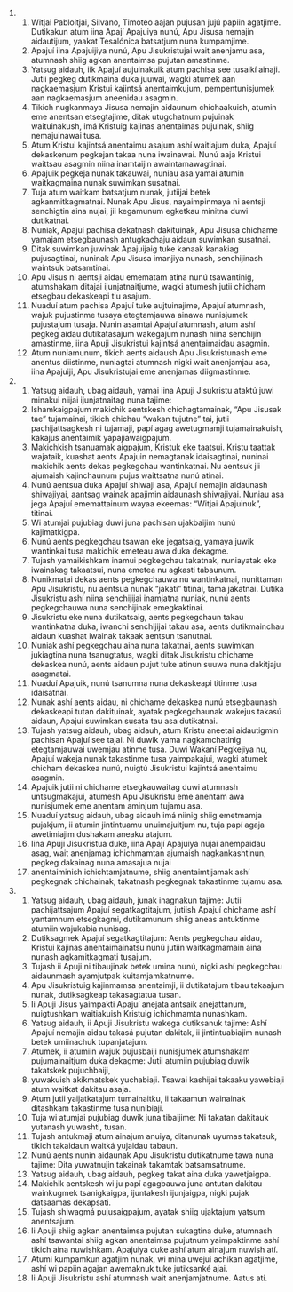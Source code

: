<ol>
  <li>
    <ol>
      <li>Witjai Pabloitjai, Silvano, Timoteo aajan pujusan jujú papiin agatjime. Dutikakun atum iina Apají Apajuiya nunú, Apu Jisusa nemajin aidautijum, yaakat Tesalónica batsatjum nuna kumpamjime.</li>
      <li>Apajuí iina Apajuijiya nunú, Apu Jisukristujai wait anenjamu asa, atumnash shiig agkan anentaimsa pujutan amastinme.</li>
      <li>Yatsug aidauh, iik Apajuí aujuinakuik atum pachisa see tusaikí ainaji. Jutii pegkeg dutikmaina duka juuwai, wagki atumek aan nagkaemasjum Kristui kajintsá anentaimkujum, pempentunisjumek aan nagkaemasjum aneenidau asagmin.</li>
      <li>Tikich nugkanmaya Jisusa nemajin aidaunum chichaakuish, atumin eme anentsan etsegtajime, ditak utugchatnum pujuinak waituinakush, imá Kristuig kajinas anentaimas pujuinak, shiig nemajuinawai tusa.</li>
      <li>Atum Kristui kajintsá anentaimu asajum ashí waitiajum duka, Apajuí dekaskenum pegkejan takaa nuna iwainawai. Nunú aaja Kristui waittsau asagmin niina inamtaijin awaintamawagtinai.</li>
      <li>Apajuik pegkeja nunak takauwai, nuniau asa yamai atumin waitkagmaina nunak suwimkan susatnai.</li>
      <li>Tuja atum waitkam batsatjum nunak, jutiijai betek agkanmitkagmatnai. Nunak Apu Jisus, nayaimpinmaya ni aentsji senchigtin aina nujai, jii kegamunum egketkau minitna duwi dutikatnai.</li>
      <li>Nuniak, Apajuí pachisa dekatnash dakituinak, Apu Jisusa chichame yamajam etsegbaunash antugkachaju aidaun suwimkan susatnai.</li>
      <li>Ditak suwimkan juwinak Apajuijaig tuke kanaak kanakiag pujusagtinai, nuninak Apu Jisusa imanjiya nunash, senchijinash waintsuk batsamtinai.</li>
      <li>Apu Jisus ni aentsji aidau emematam atina nunú tsawantinig, atumshakam ditajai ijunjatnaitjume, wagki atumesh jutii chicham etsegbau dekaskeapi tiu asajum.</li>
      <li>Nuaduí atum pachisa Apajuí tuke aujtuinajime, Apajuí atumnash, wajuk pujustinme tusaya etegtamjauwa ainawa nunisjumek pujustajum tusaja. Nunin asamtai Apajuí atumnash, atum ashí pegkeg aidau dutikatasajum wakegajum nunash niina senchijin amastinme, iina Apuji Jisukristui kajintsá anentaimaidau asagmin.</li>
      <li>Atum nuniamunum, tikich aents aidaush Apu Jisukristunash eme anentus diistinme, nuniagtai atumnash nigki wait anenjamjau asa, iina Apajuiji, Apu Jisukristujai eme anenjamas diigmastinme.</li>
    </ol>
  </li>
  <li>
    <ol>
      <li>Yatsug aidauh, ubag aidauh, yamai iina Apuji Jisukristu ataktú juwi minakui niijai ijunjatnaitag nuna tajime:</li>
      <li>Ishamkaigpajum makichik aentskesh chichagtamainak, “Apu Jisusak tae” tujamainai, tikich chichau “wakan tujutne” tai, jutii pachijattsagkesh ni tujamaji, papí agag awetugmamji tujamainakuish, kakajus anentaimik yapajiawaigpajum.</li>
      <li>Makichkish tsanuamak aigpajum, Kristuk eke taatsui. Kristu taattak wajataik, kuashat aents Apajuin nemagtanak idaisagtinai, nuninai makichik aents dekas pegkegchau wantinkatnai. Nu aentsuk jii ajumaish kajinchaunum pujus waittsatna nunú atinai.</li>
      <li>Nunú aentsua duka Apajuí shiwaji asa, Apajuí nemajin aidaunash shiwajiyai, aantsag wainak apajimin aidaunash shiwajiyai. Nuniau asa jega Apajuí ememattainum wayaa ekeemas: “Witjai Apajuinuk”, titinai.</li>
      <li>Wi atumjai pujubiag duwi juna pachisan ujakbaijim nunú kajimatkigpa.</li>
      <li>Nunú aents pegkegchau tsawan eke jegatsaig, yamaya juwik wantinkai tusa makichik emeteau awa duka dekagme.</li>
      <li>Tujash yamaikishkam inamui pegkegchau takatnak, nuniayatak eke iwainakag takaatsui, nuna emetea nu agkasti tabaunum.</li>
      <li>Nunikmatai dekas aents pegkegchauwa nu wantinkatnai, nunittaman Apu Jisukristu, nu aentsua nunak “jakati” titinai, tama jakatnai. Dutika Jisukristu ashí niina senchijijai inamjatna nuniak, nunú aents pegkegchauwa nuna senchijinak emegkaktinai.</li>
      <li>Jisukristu eke nuna dutikatsaig, aents pegkegchaun takau wantinkatna duka, iwanchi senchijijai takau asa, aents dutikmainchau aidaun kuashat iwainak takaak aentsun tsanutnai.</li>
      <li>Nuniak ashí pegkegchau aina nuna takatnai, aents suwimkan jukiagtina nuna tsanugtatus, wagki ditak Jisukristu chichame dekaskea nunú, aents aidaun pujut tuke atinun suuwa nuna dakitjaju asagmatai.</li>
      <li>Nuaduí Apajuik, nunú tsanumna nuna dekaskeapi titinme tusa idaisatnai.</li>
      <li>Nunak ashí aents aidau, ni chichame dekaskea nunú etsegbaunash dekaskeapi tutan dakituinak, ayatak pegkegchaunak wakejus takasú aidaun, Apajuí suwimkan susata tau asa dutikatnai.</li>
      <li>Tujash yatsug aidauh, ubag aidauh, atum Kristu aneetai aidautigmin pachisan Apajuí see tajai. Ni duwik yama nagkamchatinig etegtamjauwai uwemjau atinme tusa. Duwi Wakaní Pegkejiya nu, Apajuí wakeja nunak takastinme tusa yaimpakajui, wagki atumek chicham dekaskea nunú, nuigtú Jisukristui kajintsá anentaimu asagmin.</li>
      <li>Apajuik jutii ni chichame etsegkauwaitag duwi atumnash untsugmakajui, atumesh Apu Jisukristu eme anentam awa nunisjumek eme anentam aminjum tujamu asa.</li>
      <li>Nuaduí yatsug aidauh, ubag aidauh imá niinig shiig emetmamja pujakjum, ii atumin jintintuamu unuimajuitjum nu, tuja papí agaja awetimiajim dushakam aneaku atajum.</li>
      <li>Iina Apuji Jisukristua duke, iina Apají Apajuiya nujai anempaidau asag, wait anenjamag ichichmamtan ajumaish nagkankashtinun, pegkeg dakainag nuna amasajua nujai</li>
      <li>anentaiminish ichichtamjatnume, shiig anentaimtijamak ashí pegkegnak chichainak, takatnash pegkegnak takastinme tujamu asa.</li>
    </ol>
  </li>
  <li>
    <ol>
      <li>Yatsug aidauh, ubag aidauh, junak inagnakun tajime: Jutii pachijattsajum Apajuí segatkagtitajum, jutiish Apajuí chichame ashí yantamnum etsegkagmi, dutikamunum shiig aneas antuktinme atumiin wajukabia nunisag.</li>
      <li>Dutiksagmek Apajuí segatkagtitajum: Aents pegkegchau aidau, Kristui kajinas anentaimainatsu nunú jutiin waitkagmamain aina nunash agkamitkagmati tusajum.</li>
      <li>Tujash ii Apuji ni tibaujinak betek umina nunú, nigki ashí pegkegchau aidaunmash ayamjutpak kuitamjamkatnume.</li>
      <li>Apu Jisukristuig kajinmamsa anentaimji, ii dutikatajum tibau takaajum nunak, dutiksagkeap takasagtatua tusan.</li>
      <li>Ii Apuji Jisus yaimpakti Apajuí anejata antsaik anejattanum, nuigtushkam waitiakuish Kristuig ichichmamta nunashkam.</li>
      <li>Yatsug aidauh, ii Apuji Jisukristu wakega dutiksanuk tajime: Ashí Apajuí nemajin aidau takasá pujutan dakitak, ii jintintuabiajim nunash betek umiinachuk tupanjatajum.</li>
      <li>Atumek, ii atumiin wajuk pujusbaiji nunisjumek atumshakam pujumainaitjum duka dekagme: Jutii atumiin pujubiag duwik takatskek pujuchbaiji,</li>
      <li>yuwakuish akikmatskek yuchabiaji. Tsawai kashijai takaaku yawebiaji atum waitkat dakitau asaja.</li>
      <li>Atum jutii yaijatkatajum tumainaitku, ii takaamun wainainak ditashkam takastinme tusa nunibiaji.</li>
      <li>Tuja wi atumjai pujubiag duwik juna tibaijime: Ni takatan dakitauk yutanash yuwashti, tusan.</li>
      <li>Tujash antukmaji atum ainajum anuiya, ditanunak uyumas takatsuk, tikich takaidaun waitká yujaidau tabaun.</li>
      <li>Nunú aents nunin aidaunak Apu Jisukristu dutikatnume tawa nuna tajime: Dita yuwatnujin takainak takamtak batsamsatnume.</li>
      <li>Yatsug aidauh, ubag aidauh, pegkeg takat aina duka yawetjaigpa.</li>
      <li>Makichik aentskesh wi ju papí agagbauwa juna antutan dakitau wainkugmek tsanigkaigpa, ijuntakesh ijunjaigpa, nigki pujak datsaamas dekapsati.</li>
      <li>Tujash shiwagmá pujusaigpajum, ayatak shiig ujaktajum yatsum anentsajum.</li>
      <li>Ii Apuji shiig agkan anentaimsa pujutan sukagtina duke, atumnash ashí tsawantai shiig agkan anentaimsa pujutnum yaimpaktinme ashí tikich aina nuwishkam. Apajuiya duke ashí atum ainajum nuwish atí.</li>
      <li>Atumi kumpamkun agatjim nunak, wi mina uwejuí achikan agatjime, ashí wi papiin agajan awemaknuk tuke jutiksanké ajai.</li>
      <li>Ii Apuji Jisukristu ashí atumnash wait anenjamjatnume. Aatus atí.</li>
    </ol>
  </li>
</ol>